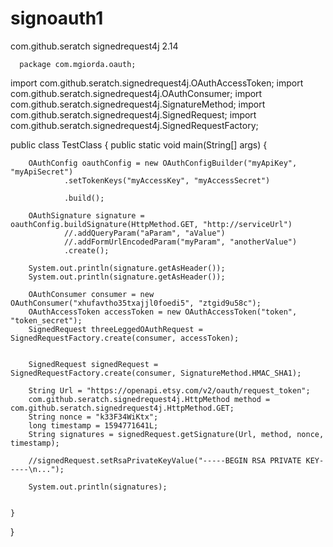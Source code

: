 # signoauth1

<dependency>
				<groupId>com.github.seratch</groupId>
				<artifactId>signedrequest4j</artifactId>
				<version>2.14</version>
			</dependency>
      
      
      
      package com.mgiorda.oauth;

import com.github.seratch.signedrequest4j.OAuthAccessToken;
import com.github.seratch.signedrequest4j.OAuthConsumer;
import com.github.seratch.signedrequest4j.SignatureMethod;
import com.github.seratch.signedrequest4j.SignedRequest;
import com.github.seratch.signedrequest4j.SignedRequestFactory;

public class TestClass {
    public static void main(String[] args) {

        OAuthConfig oauthConfig = new OAuthConfigBuilder("myApiKey", "myApiSecret")
                .setTokenKeys("myAccessKey", "myAccessSecret")

                .build();

        OAuthSignature signature = oauthConfig.buildSignature(HttpMethod.GET, "http://serviceUrl")
                //.addQueryParam("aParam", "aValue")
                //.addFormUrlEncodedParam("myParam", "anotherValue")
                .create();

        System.out.println(signature.getAsHeader());
        System.out.println(signature.getAsHeader());

        OAuthConsumer consumer = new OAuthConsumer("xhufavtho35txajjl0foedi5", "ztgid9u58c");
        OAuthAccessToken accessToken = new OAuthAccessToken("token", "token_secret");
        SignedRequest threeLeggedOAuthRequest = SignedRequestFactory.create(consumer, accessToken);


        SignedRequest signedRequest = SignedRequestFactory.create(consumer, SignatureMethod.HMAC_SHA1);

        String Url = "https://openapi.etsy.com/v2/oauth/request_token";
        com.github.seratch.signedrequest4j.HttpMethod method = com.github.seratch.signedrequest4j.HttpMethod.GET;
        String nonce = "k33F34WiKtx";
        long timestamp = 1594771641L;
        String signatures = signedRequest.getSignature(Url, method, nonce, timestamp);

        //signedRequest.setRsaPrivateKeyValue("-----BEGIN RSA PRIVATE KEY-----\n...");

        System.out.println(signatures);


    }

}
